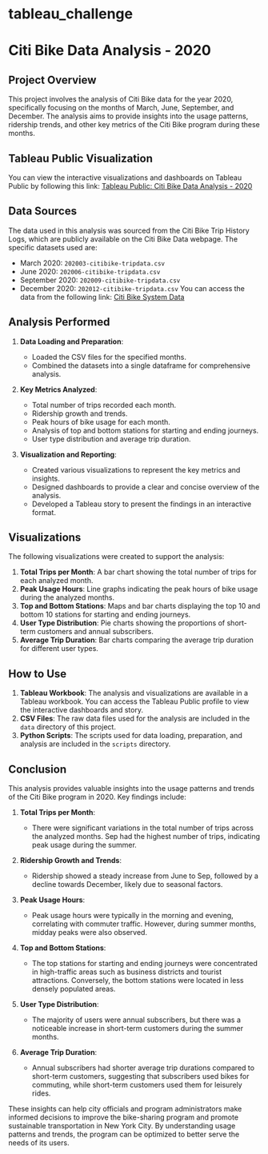 # tableau_challenge

# Citi Bike Data Analysis - 2020

## Project Overview

This project involves the analysis of Citi Bike data for the year 2020, specifically focusing on the months of March, June, September, and December. The analysis aims to provide insights into the usage patterns, ridership trends, and other key metrics of the Citi Bike program during these months.

## Tableau Public Visualization

You can view the interactive visualizations and dashboards on Tableau Public by following this link: [Tableau Public: Citi Bike Data Analysis - 2020](https://public.tableau.com/shared/HF5DNY7SF?:display_count=n&:origin=viz_share_link)


## Data Sources

The data used in this analysis was sourced from the Citi Bike Trip History Logs, which are publicly available on the Citi Bike Data webpage. The specific datasets used are:

-   March 2020: `202003-citibike-tripdata.csv`
-   June 2020: `202006-citibike-tripdata.csv`
-   September 2020: `202009-citibike-tripdata.csv`
-   December 2020: `202012-citibike-tripdata.csv`
You can access the data from the following link: [Citi Bike System Data](https://citibikenyc.com/system-data)

## Analysis Performed

1.  **Data Loading and Preparation**:
    
    -   Loaded the CSV files for the specified months.
    -   Combined the datasets into a single dataframe for comprehensive analysis.
2.  **Key Metrics Analyzed**:
    
    -   Total number of trips recorded each month.
    -   Ridership growth and trends.
    -   Peak hours of bike usage for each month.
    -   Analysis of top and bottom stations for starting and ending journeys.
    -   User type distribution and average trip duration.
3.  **Visualization and Reporting**:
    
    -   Created various visualizations to represent the key metrics and insights.
    -   Designed dashboards to provide a clear and concise overview of the analysis.
    -   Developed a Tableau story to present the findings in an interactive format.

## Visualizations

The following visualizations were created to support the analysis:

1.  **Total Trips per Month**: A bar chart showing the total number of trips for each analyzed month.
2.  **Peak Usage Hours**: Line graphs indicating the peak hours of bike usage during the analyzed months.
3.  **Top and Bottom Stations**: Maps and bar charts displaying the top 10 and bottom 10 stations for starting and ending journeys.
4.  **User Type Distribution**: Pie charts showing the proportions of short-term customers and annual subscribers.
5.  **Average Trip Duration**: Bar charts comparing the average trip duration for different user types.

## How to Use

1.  **Tableau Workbook**: The analysis and visualizations are available in a Tableau workbook. You can access the Tableau Public profile to view the interactive dashboards and story.
2.  **CSV Files**: The raw data files used for the analysis are included in the `data` directory of this project.
3.  **Python Scripts**: The scripts used for data loading, preparation, and analysis are included in the `scripts` directory.

## Conclusion

This analysis provides valuable insights into the usage patterns and trends of the Citi Bike program in 2020. Key findings include:

1.  **Total Trips per Month**:
    
    -   There were significant variations in the total number of trips across the analyzed months. Sep had the highest number of trips, indicating peak usage during the summer.
    
2.  **Ridership Growth and Trends**:
    
    -   Ridership showed a steady increase from June to Sep, followed by a decline towards December, likely due to seasonal factors.

3.  **Peak Usage Hours**:
    
    -   Peak usage hours were typically in the morning and evening, correlating with commuter traffic. However, during summer months, midday peaks were also observed.

4.  **Top and Bottom Stations**:
    
    -   The top stations for starting and ending journeys were concentrated in high-traffic areas such as business districts and tourist attractions. Conversely, the bottom stations were located in less densely populated areas.

5.  **User Type Distribution**:
    
    -   The majority of users were annual subscribers, but there was a noticeable increase in short-term customers during the summer months.

6.  **Average Trip Duration**:
    
    -   Annual subscribers had shorter average trip durations compared to short-term customers, suggesting that subscribers used bikes for commuting, while short-term customers used them for leisurely rides.

These insights can help city officials and program administrators make informed decisions to improve the bike-sharing program and promote sustainable transportation in New York City. By understanding usage patterns and trends, the program can be optimized to better serve the needs of its users.
